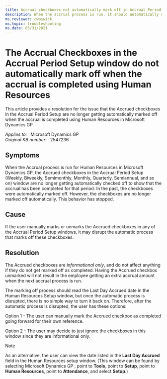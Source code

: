 ```yaml
---
title: Accrual checkboxes not automatically mark off in Accrual Period Setup
description: When the accrual process is run, it should automatically mark off the Accrual checkboxes in the Accrual Period Setup window to show the accrual has been completed. However, after manually marking or unmarking in this window, the checkboxes do not get automatically updated any longer when the accrual is run for Human Resources in Microsoft Dynamics GP.
ms.reviewer: cwaswick
ms.topic: troubleshooting
ms.date: 03/31/2021
---
```

# The Accrual Checkboxes in the Accrual Period Setup window do not automatically mark off when the accrual is completed using Human Resources

This article provides a resolution for the issue that the Accrued checkboxes in the Accrual Period Setup are no longer getting automatically marked off when the accrual is completed using Human Resources in Microsoft Dynamics GP.

_Applies to:_ &nbsp; Microsoft Dynamics GP  
_Original KB number:_ &nbsp; 2547236

## Symptoms

When the Accrual process is run for Human Resources in Microsoft Dynamics GP, the Accrued checkboxes in the Accrual Period Setup (Weekly, Biweekly, Semimonthly, Monthly, Quarterly, Semiannual, and so on) window are no longer getting automatically checked off to show that the accrual has been completed for that period. In the past, the checkboxes were automatically marked off. However, the checkboxes are no longer marked off automatically. This behavior has stopped.

## Cause

If the user manually marks or unmarks the Accrued checkboxes in any of the Accrual Period Setup windows, it may disrupt the automatic process that marks off these checkboxes.

## Resolution

The Accrued checkboxes are *informational only*, and do not affect anything if they do not get marked off as completed. Having the Accrued checkbox unmarked will not result in the employee getting an extra accrual amount when the next accrual process is run.

The marking off process should read the Last Day Accrued date in the Human Resources Setup window, but once the automatic process is disrupted, there is no simple way to turn it back on. Therefore, after the automatic process is disrupted, the user has these options:

Option 1 - The user can manually mark the Accrued checkbox as completed going forward for their own reference.

Option 2 - The user may decide to just ignore the checkboxes in this window since they are informational only.

> [!NOTE]
> As an alternative, the user can view the date listed in the **Last Day Accrued** field in the Human Resources setup window. (This window can be found by selecting Microsoft Dynamics GP , point to **Tools**, point to **Setup**, point to **Human Resources**, point to **Attendance**, and select **Setup**.)

